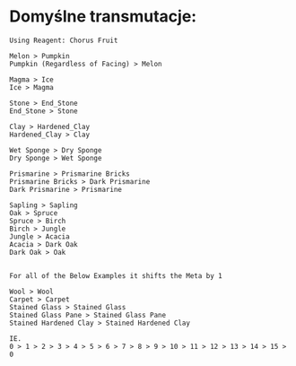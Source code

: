 # Domyślne transmutacje:

    Using Reagent: Chorus Fruit
    
    Melon > Pumpkin
    Pumpkin (Regardless of Facing) > Melon
    
    Magma > Ice 
    Ice > Magma
    
    Stone > End_Stone
    End_Stone > Stone
    
    Clay > Hardened_Clay
    Hardened_Clay > Clay
    
    Wet Sponge > Dry Sponge
    Dry Sponge > Wet Sponge
    
    Prismarine > Prismarine Bricks
    Prismarine Bricks > Dark Prismarine
    Dark Prismarine > Prismarine
    
    Sapling > Sapling
    Oak > Spruce
    Spruce > Birch
    Birch > Jungle
    Jungle > Acacia
    Acacia > Dark Oak
    Dark Oak > Oak
    
    
    For all of the Below Examples it shifts the Meta by 1
    
    Wool > Wool 
    Carpet > Carpet
    Stained Glass > Stained Glass
    Stained Glass Pane > Stained Glass Pane
    Stained Hardened Clay > Stained Hardened Clay
    
    IE. 
    0 > 1 > 2 > 3 > 4 > 5 > 6 > 7 > 8 > 9 > 10 > 11 > 12 > 13 > 14 > 15 > 0